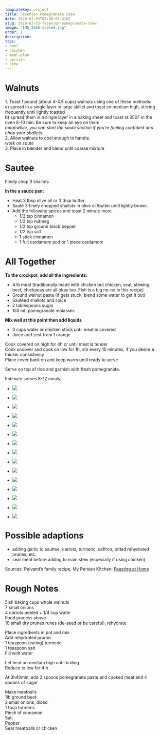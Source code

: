 ```yaml
---
templateKey: project
title: Fesenjon Pomegranate Stew
date: 2020-03-03T04:38:57.416Z
slug: 2020-03-03-fesenjon-pomegranate-stew
image: "IMG_8166-scaled.jpg"
order: 1
description:
tags:
- beef
- chicken
- meal-plan
- persian
- stew
---
```


# Walnuts

1\. Toast 1 pound (about 4-4.5 cups) walnuts using one of these methods:  
a) spread in a single layer in large skillet and toast on medium high, stirring frequently until lightly toasted  
b) spread them in a single layer in a baking sheet and toast at 350F in the oven 8-10 min. Be sure to keep an eye on them  
_meanwhile, you can start the sauté section if you’re feeling confident and chop your shallots_  
2\. Allow walnuts to cool enough to handle.  
_work on sauté_  
3\. Place in blender and blend until coarse mixture

# Sautee

Finely chop 3 shallots

**In the a sauce pan:**

- Heat 3 tbsp olive oil or 3 tbsp butter
- Sauté 3 finely chopped shallots in olive oil/butter until lightly brown.
- Add the following spices and toast 2 minute more
  - 1/2 tsp cinnamon
  - 1/2 tsp nutmeg
  - 1/2 tsp ground black pepper
  - 1/2 tsp salt
  - 1 stick cinnamon
  - 1 full cardamom pod or 1 piece cardamom

# All Together

**To the crockpot, add all the ingredients:**

- 4 lb meat (traditionally made with chicken but chicken, veal, stewing beef, chickpeas are all okay too. Fish is a big no-no in this recipe)
- Ground walnut paste (if gets stuck, blend some water to get it out)
- Sautéed shallots and spice
- 2 tablespoons sugar
- 150 mL pomegranate molasses

**Mix well at this point then add liquids**

- 3 cups water or chicken stock until meat is covered
- Juice and zest from 1 orange

Cook covered on high for 4h or until meat is tender  
Cook uncover and cook on low for 1h, stir every 15 minutes, if you desire a thicker consistency  
Place cover back on and keep warm until ready to serve

Serve on top of rice and garnish with fresh pomegranate.

Estimate serves 8-12 meals.

- ![](images/IMG_8144-1024x768.jpg)
    
- ![](images/IMG_8146-1024x768.jpg)
    
- ![](images/IMG_8147-1024x768.jpg)
    
- ![](images/IMG_8148-1024x768.jpg)
    
- ![](images/IMG_8150-1024x768.jpg)
    
- ![](images/IMG_8151-1024x768.jpg)
    
- ![](images/IMG_8152-1024x768.jpg)
    
- ![](images/IMG_8154-1024x768.jpg)
    
- ![](images/IMG_8155-1024x768.jpg)
    
- ![](images/IMG_8158-1024x768.jpg)
    
- ![](images/IMG_8160-1024x768.jpg)
    
- ![](images/IMG_8162-1024x768.jpg)
    
- ![](images/IMG_8163-1024x768.jpg)
    
- ![](images/IMG_8166-1024x768.jpg)
    
- ![](images/IMG_8167-1024x768.jpg)
    

# Possible adaptions

- adding garlic to sauttee, carrots, turmeric, saffron, pitted rehydrated prunes, etc. 
- sear meat before adding to main stew (especially if using chicken)

Sources: Peivand’s family recipe, My Persian Kitchen, [Feasting at Home](https://www.feastingathome.com/fesenjan-recipe/)

# Rough Notes

5ish baking cups whole walnuts  
7 small onions  
4 carrots peeled + 1/4 cup water  
Food process above  
10 small dry prunes runes (de-seed or be careful), rehydrate

Place ingredients in pot and mix  
Add rehydrated prunes  
1 teaspoon (eating) turmeric  
1 teaspoon salt  
Fill with water

Let heat on medium high until boiling  
Reduce to low for 4 h

At 3h40min, add 2 spoons pomegranate paste and cooked meat and 4 spoons of sugar

Make meatballs  
1lb ground beef  
2 small onions, diced  
1 tbsp turmeric  
Pinch of cinnamon  
Salt  
Pepper  
Sear meatballs or chicken

